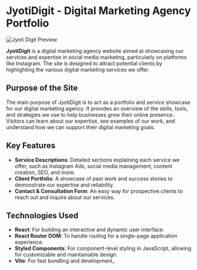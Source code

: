 # JyotiDigit - Digital Marketing Agency Portfolio

![Jyoti Digit Preview](Images/JyotiDigitPrv.png)

**JyotiDigit** is a digital marketing agency website aimed at showcasing our services and expertise in social media marketing, particularly on platforms like Instagram. The site is designed to attract potential clients by highlighting the various digital marketing services we offer.

## Purpose of the Site

The main purpose of JyotiDigit is to act as a portfolio and service showcase for our digital marketing agency. It provides an overview of the skills, tools, and strategies we use to help businesses grow their online presence. Visitors can learn about our expertise, see examples of our work, and understand how we can support their digital marketing goals.

## Key Features

- **Service Descriptions**: Detailed sections explaining each service we offer, such as Instagram Ads, social media management, content creation, SEO, and more.
- **Client Portfolio**: A showcase of past work and success stories to demonstrate our expertise and reliability.
- **Contact & Consultation Form**: An easy way for prospective clients to reach out and inquire about our services.

## Technologies Used

- **React**: For building an interactive and dynamic user interface.
- **React Router DOM**: To handle routing for a single-page application experience.
- **Styled Components**: For component-level styling in JavaScript, allowing for customizable and maintainable design.
- **Vite**: For fast bundling and development,.
